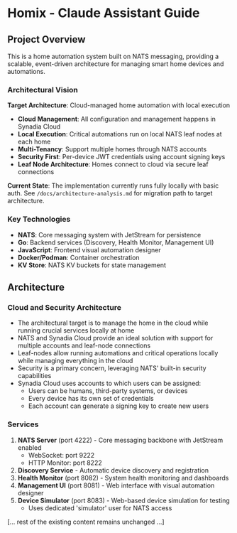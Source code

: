 # Homix - Claude Assistant Guide

## Project Overview
This is a home automation system built on NATS messaging, providing a scalable, event-driven architecture for managing smart home devices and automations.

### Architectural Vision
**Target Architecture**: Cloud-managed home automation with local execution
- **Cloud Management**: All configuration and management happens in Synadia Cloud
- **Local Execution**: Critical automations run on local NATS leaf nodes at each home
- **Multi-Tenancy**: Support multiple homes through NATS accounts
- **Security First**: Per-device JWT credentials using account signing keys
- **Leaf Node Architecture**: Homes connect to cloud via secure leaf connections

**Current State**: The implementation currently runs fully locally with basic auth. See `/docs/architecture-analysis.md` for migration path to target architecture.

### Key Technologies
- **NATS**: Core messaging system with JetStream for persistence
- **Go**: Backend services (Discovery, Health Monitor, Management UI)
- **JavaScript**: Frontend visual automation designer
- **Docker/Podman**: Container orchestration
- **KV Store**: NATS KV buckets for state management

## Architecture

### Cloud and Security Architecture
- The architectural target is to manage the home in the cloud while running crucial services locally at home
- NATS and Synadia Cloud provide an ideal solution with support for multiple accounts and leaf-node connections
- Leaf-nodes allow running automations and critical operations locally while managing everything in the cloud
- Security is a primary concern, leveraging NATS' built-in security capabilities
- Synadia Cloud uses accounts to which users can be assigned:
  - Users can be humans, third-party systems, or devices
  - Every device has its own set of credentials
  - Each account can generate a signing key to create new users

### Services
1. **NATS Server** (port 4222) - Core messaging backbone with JetStream enabled
   - WebSocket: port 9222
   - HTTP Monitor: port 8222
2. **Discovery Service** - Automatic device discovery and registration
3. **Health Monitor** (port 8082) - System health monitoring and dashboards
4. **Management UI** (port 8081) - Web interface with visual automation designer
5. **Device Simulator** (port 8083) - Web-based device simulation for testing
   - Uses dedicated 'simulator' user for NATS access

[... rest of the existing content remains unchanged ...]